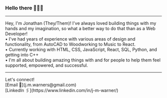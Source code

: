### Hello there 🙌🏻✨
<hr />
Hey, I'm Jonathan (They/Them)! I've always loved building things with my hands and my imagination, so what a better way to do that than as a Web Developer! 
<br />
  • I've had years of experience with various areas of design and functionality, from AutoCAD to Woodworking to Music to React.
  <br />
  • Currently working with HTML, CSS, JavaScript, React, SQL, Python, and getting into C++
  <br />
  • I'm all about building amazing things with and for people to help them feel supported, empowered, and successful. 
 <hr />
Let's connect! 
<br />
[Email 📧](j.m.warners@gmail.com) 
<br />
[LinkedIn 🖇](https://www.linkedin.com/in/j-m-warner/) 
